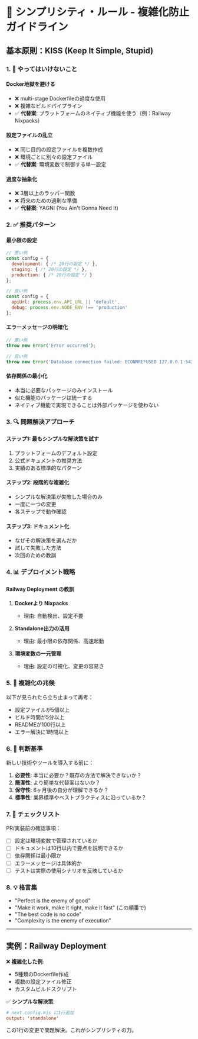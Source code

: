 # 🎯 シンプリシティ・ルール - 複雑化防止ガイドライン

## 基本原則：KISS (Keep It Simple, Stupid)

### 1. 🚫 やってはいけないこと

#### Docker地獄を避ける
- ❌ multi-stage Dockerfileの過度な使用
- ❌ 複雑なビルドパイプライン
- ✅ **代替案**: プラットフォームのネイティブ機能を使う（例：Railway Nixpacks）

#### 設定ファイルの乱立
- ❌ 同じ目的の設定ファイルを複数作成
- ❌ 環境ごとに別々の設定ファイル
- ✅ **代替案**: 環境変数で制御する単一設定

#### 過度な抽象化
- ❌ 3層以上のラッパー関数
- ❌ 将来のための過剰な準備
- ✅ **代替案**: YAGNI (You Ain't Gonna Need It)

### 2. ✅ 推奨パターン

#### 最小限の設定
```javascript
// 悪い例
const config = {
  development: { /* 20行の設定 */ },
  staging: { /* 20行の設定 */ },
  production: { /* 20行の設定 */ }
};

// 良い例
const config = {
  apiUrl: process.env.API_URL || 'default',
  debug: process.env.NODE_ENV !== 'production'
};
```

#### エラーメッセージの明確化
```javascript
// 悪い例
throw new Error('Error occurred');

// 良い例
throw new Error('Database connection failed: ECONNREFUSED 127.0.0.1:5432');
```

#### 依存関係の最小化
- 本当に必要なパッケージのみインストール
- 似た機能のパッケージは統一する
- ネイティブ機能で実現できることは外部パッケージを使わない

### 3. 🔍 問題解決アプローチ

#### ステップ1: 最もシンプルな解決策を試す
1. プラットフォームのデフォルト設定
2. 公式ドキュメントの推奨方法
3. 実績のある標準的なパターン

#### ステップ2: 段階的な複雑化
- シンプルな解決策が失敗した場合のみ
- 一度に一つの変更
- 各ステップで動作確認

#### ステップ3: ドキュメント化
- なぜその解決策を選んだか
- 試して失敗した方法
- 次回のための教訓

### 4. 📊 デプロイメント戦略

#### Railway Deployment の教訓
1. **Dockerより Nixpacks**
   - 理由: 自動検出、設定不要
   
2. **Standalone出力の活用**
   - 理由: 最小限の依存関係、高速起動

3. **環境変数の一元管理**
   - 理由: 設定の可視化、変更の容易さ

### 5. 🚨 複雑化の兆候

以下が見られたら立ち止まって再考：
- 設定ファイルが5個以上
- ビルド時間が5分以上
- READMEが100行以上
- エラー解決に1時間以上

### 6. 🎯 判断基準

新しい技術やツールを導入する前に：

1. **必要性**: 本当に必要か？既存の方法で解決できないか？
2. **簡潔性**: より簡単な代替案はないか？
3. **保守性**: 6ヶ月後の自分が理解できるか？
4. **標準性**: 業界標準やベストプラクティスに沿っているか？

### 7. 📝 チェックリスト

PR/実装前の確認事項：
- [ ] 設定は環境変数で管理されているか
- [ ] ドキュメントは10行以内で要点を説明できるか
- [ ] 依存関係は最小限か
- [ ] エラーメッセージは具体的か
- [ ] テストは実際の使用シナリオを反映しているか

### 8. 💡 格言集

- "Perfect is the enemy of good"
- "Make it work, make it right, make it fast" (この順番で)
- "The best code is no code"
- "Complexity is the enemy of execution"

---

## 実例：Railway Deployment

❌ **複雑化した例**:
- 5種類のDockerfile作成
- 複数の設定ファイル修正
- カスタムビルドスクリプト

✅ **シンプルな解決策**:
```toml
# next.config.mjs に1行追加
output: 'standalone'
```

この1行の変更で問題解決。これがシンプリシティの力。